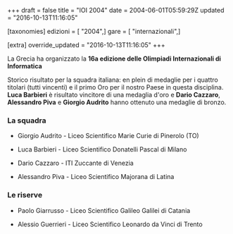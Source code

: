 +++
draft = false
title = "IOI 2004"
date = 2004-06-01T05:59:29Z
updated = "2016-10-13T11:16:05"

[taxonomies]
edizioni = [ "2004",]
gare = [ "internazionali",]

[extra]
override_updated = "2016-10-13T11:16:05"
+++

La Grecia ha organizzato la **16a edizione delle Olimpiadi Internazionali di Informatica**

<!-- more -->

Storico risultato per la squadra italiana: en plein di medaglie per i quattro titolari (tutti vincenti) e il primo Oro per il nostro Paese in questa disciplina. **Luca Barbieri** è risultato vincitore di una medaglia d'oro e **Dario Cazzaro**, **Alessandro Piva** e **Giorgio Audrito** hanno ottenuto una medaglie di bronzo.

### La squadra

- Giorgio Audrito - Liceo Scientifico Marie Curie di Pinerolo (TO)

- Luca Barbieri - Liceo Scientifico Donatelli Pascal di Milano

- Dario Cazzaro - ITI Zuccante di Venezia

- Alessandro Piva - Liceo Scientifico Majorana di Latina

### Le riserve

- Paolo Giarrusso - Liceo Scientifico Galileo Galilei di Catania

- Alessio Guerrieri - Liceo Scientifico Leonardo da Vinci di Trento

